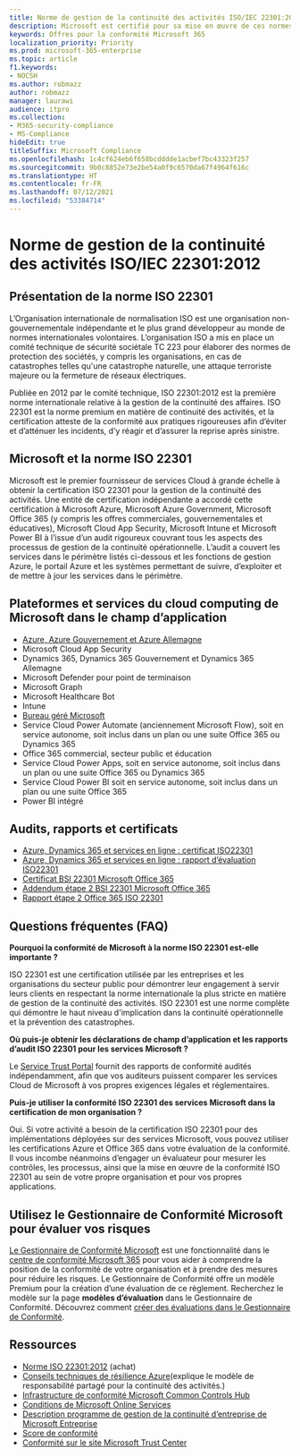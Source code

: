 ```yaml
---
title: Norme de gestion de la continuité des activités ISO/IEC 22301:2012
description: Microsoft est certifié pour sa mise en œuvre de ces normes de gestion de la continuité des activités.
keywords: Offres pour la conformité Microsoft 365
localization_priority: Priority
ms.prod: microsoft-365-enterprise
ms.topic: article
f1.keywords:
- NOCSH
ms.author: robmazz
author: robmazz
manager: laurawi
audience: itpro
ms.collection:
- M365-security-compliance
- MS-Compliance
hideEdit: true
titleSuffix: Microsoft Compliance
ms.openlocfilehash: 1c4cf624eb6f658bcdddde1acbef7bc43323f257
ms.sourcegitcommit: 9b0c8852e73e2be54a0f9c6570da67f4964f616c
ms.translationtype: HT
ms.contentlocale: fr-FR
ms.lasthandoff: 07/12/2021
ms.locfileid: "53384714"
---
```

# <a name="iso-223012012-business-continuity-management-standard"></a>Norme de gestion de la continuité des activités ISO/IEC 22301:2012

## <a name="iso-22301-overview"></a>Présentation de la norme ISO 22301

L’Organisation internationale de normalisation ISO est une organisation non-gouvernementale indépendante et le plus grand développeur au monde de normes internationales volontaires. L’organisation ISO a mis en place un comité technique de sécurité sociétale TC 223 pour élaborer des normes de protection des sociétés, y compris les organisations, en cas de catastrophes telles qu'une catastrophe naturelle, une attaque terroriste majeure ou la fermeture de réseaux électriques.

Publiée en 2012 par le comité technique, ISO 22301:2012 est la première norme internationale relative à la gestion de la continuité des affaires. ISO 22301 est la norme premium en matière de continuité des activités, et la certification atteste de la conformité aux pratiques rigoureuses afin d’éviter et d’atténuer les incidents, d’y réagir et d’assurer la reprise après sinistre.

## <a name="microsoft-and-iso-22301"></a>Microsoft et la norme ISO 22301

Microsoft est le premier fournisseur de services Cloud à grande échelle à obtenir la certification ISO 22301 pour la gestion de la continuité des activités. Une entité de certification indépendante a accordé cette certification à Microsoft Azure, Microsoft Azure Government, Microsoft Office 365 (y compris les offres commerciales, gouvernementales et éducatives), Microsoft Cloud App Security, Microsoft Intune et Microsoft Power BI à l’issue d’un audit rigoureux couvrant tous les aspects des processus de gestion de la continuité opérationnelle. L’audit a couvert les services dans le périmètre listés ci-dessous et les fonctions de gestion Azure, le portail Azure et les systèmes permettant de suivre, d’exploiter et de mettre à jour les services dans le périmètre.

## <a name="microsoft-in-scope-cloud-platforms--services"></a>Plateformes et services du cloud computing de Microsoft dans le champ d’application

- [Azure, Azure Gouvernement et Azure Allemagne](https://aka.ms/AzureCompliance)
- Microsoft Cloud App Security
- Dynamics 365, Dynamics 365 Gouvernement et Dynamics 365 Allemagne
- Microsoft Defender pour point de terminaison
- Microsoft Graph
- Microsoft Healthcare Bot
- Intune
- [Bureau géré Microsoft](/microsoft-365/managed-desktop/intro/compliance)
- Service Cloud Power Automate (anciennement Microsoft Flow), soit en service autonome, soit inclus dans un plan ou une suite Office 365 ou Dynamics 365
- Office 365 commercial, secteur public et éducation
- Service Cloud Power Apps, soit en service autonome, soit inclus dans un plan ou une suite Office 365 ou Dynamics 365
- Service Cloud Power BI soit en service autonome, soit inclus dans un plan ou une suite Office 365
- Power BI intégré

## <a name="audits-reports-and-certificates"></a>Audits, rapports et certificats

- [Azure, Dynamics 365 et services en ligne : certificat ISO22301](https://aka.ms/azureiso22301cert)
- [Azure, Dynamics 365 et services en ligne : rapport d’évaluation ISO22301](https://aka.ms/azureiso22301report)
- [Certificat BSI 22301 Microsoft Office 365](https://go.microsoft.com/fwlink/p/?linkid=2092109)
- [Addendum étape 2 BSI 22301 Microsoft Office 365](https://go.microsoft.com/fwlink/p/?linkid=2092209)
- [Rapport étape 2 Office 365 ISO 22301](https://go.microsoft.com/fwlink/p/?linkid=2092211)

## <a name="frequently-asked-questions"></a>Questions fréquentes (FAQ)

**Pourquoi la conformité de Microsoft à la norme ISO 22301 est-elle importante ?**

ISO 22301 est une certification utilisée par les entreprises et les organisations du secteur public pour démontrer leur engagement à servir leurs clients en respectant la norme internationale la plus stricte en matière de gestion de la continuité des activités. ISO 22301 est une norme complète qui démontre le haut niveau d'implication dans la continuité opérationnelle et la prévention des catastrophes.

**Où puis-je obtenir les déclarations de champ d’application et les rapports d’audit ISO 22301 pour les services Microsoft ?**

Le [Service Trust Portal](https://aka.ms/stphelp) fournit des rapports de conformité audités indépendamment, afin que vos auditeurs puissent comparer les services Cloud de Microsoft à vos propres exigences légales et réglementaires.

**Puis-je utiliser la conformité ISO 22301 des services Microsoft dans la certification de mon organisation ?**

Oui. Si votre activité a besoin de la certification ISO 22301 pour des implémentations déployées sur des services Microsoft, vous pouvez utiliser les certifications Azure et Office 365 dans votre évaluation de la conformité. Il vous incombe néanmoins d’engager un évaluateur pour mesurer les contrôles, les processus, ainsi que la mise en œuvre de la conformité ISO 22301 au sein de votre propre organisation et pour vos propres applications.

## <a name="use-microsoft-compliance-manager-to-assess-your-risk"></a>Utilisez le Gestionnaire de Conformité Microsoft pour évaluer vos risques

[Le Gestionnaire de Conformité Microsoft](/microsoft-365/compliance/compliance-manager) est une fonctionnalité dans le [centre de conformité Microsoft 365](/microsoft-365/compliance/microsoft-365-compliance-center) pour vous aider à comprendre la position de la conformité de votre organisation et à prendre des mesures pour réduire les risques. Le Gestionnaire de Conformité offre un modèle Premium pour la création d’une évaluation de ce règlement. Recherchez le modèle sur la page **modèles d’évaluation** dans le Gestionnaire de Conformité. Découvrez comment [créer des évaluations dans le Gestionnaire de Conformité](/microsoft-365/compliance/compliance-manager-assessments).

## <a name="resources"></a>Ressources

- [Norme ISO 22301:2012](https://www.iso.org/iso/home/store/catalogue_tc/catalogue_detail.htm?csnumber=50038) (achat)
- [Conseils techniques de résilience Azure](/azure/architecture/framework/resiliency/overview)(explique le modèle de responsabilité partagé pour la continuité des activités.)
- [Infrastructure de conformité Microsoft Common Controls Hub](https://www.microsoft.com/trustcenter/common-controls-hub)
- [Conditions de Microsoft Online Services](https://aka.ms/Online-Services-Terms)
- [Description programme de gestion de la continuité d’entreprise de Microsoft Entreprise](https://go.microsoft.com/fwlink/p/?linkid=2092212)
- [Score de conformité](/microsoft-365/compliance/compliance-manager)
- [Conformité sur le site Microsoft Trust Center](https://www.microsoft.com/trust-center/compliance/compliance-overview)
